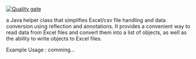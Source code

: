 [![Quality gate](https://sonarcloud.io/api/project_badges/quality_gate?project=adnanebk_excel-pojo-converter)](https://sonarcloud.io/summary/new_code?id=adnanebk_excel-pojo-converter)

a Java helper class that simplifies Excel/csv file handling and data conversion using reflection and annotations. It provides a convenient way to read data from Excel files and convert them into a list of objects, as well as the ability to write objects to Excel files.

Example Usage : comming...

